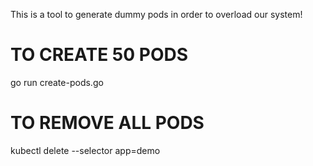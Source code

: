 This is a tool to generate dummy pods in order to overload our system!

# TO CREATE 50 PODS
go run create-pods.go

# TO REMOVE ALL PODS
kubectl delete --selector app=demo
